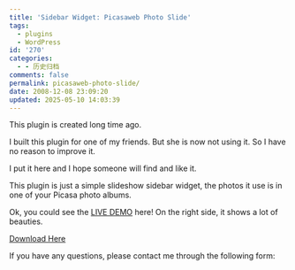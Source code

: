 ```yaml
---
title: 'Sidebar Widget: Picasaweb Photo Slide'
tags:
  - plugins
  - WordPress
id: '270'
categories:
  - - 历史归档
comments: false
permalink: picasaweb-photo-slide/
date: 2008-12-08 23:09:20
updated: 2025-05-10 14:03:39
---
```


This plugin is created long time ago.

I built this plugin for one of my friends. But she is now not using it. So I have no reason to improve it.

I put it here and I hope someone will find and like it.

This plugin is just a simple slideshow sidebar widget, the photos it use is in one of your Picasa photo albums.
<!-- more -->
Ok, you could see the [LIVE DEMO](http://holdurhand.com) here! On the right side, it shows a lot of beauties.

[Download Here](http://wordpress.org/extend/plugins/picasaweb-photo-slide/)

If you have any questions, please contact me through the following form: